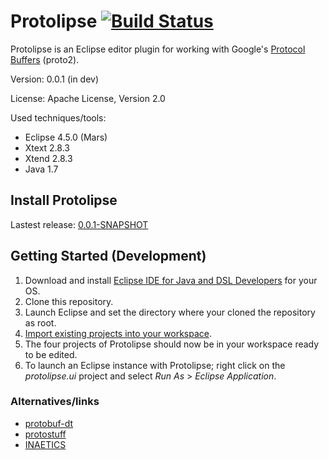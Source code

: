 # Protolipse [![Build Status](https://travis-ci.org/dvdkruk/protolipse.svg?branch=master)](https://travis-ci.org/dvdkruk/protolipse)
Protolipse is an Eclipse editor plugin for working with Google's [Protocol Buffers](http://developers.google.com/protocol-buffers/) (proto2).

Version: 0.0.1 (in dev)

License: Apache License, Version 2.0

Used techniques/tools:
* Eclipse 4.5.0 (Mars)
* Xtext 2.8.3
* Xtend 2.8.3
* Java 1.7

## Install Protolipse
Lastest release: [0.0.1-SNAPSHOT](https://github.com/dvdkruk/protolipse/releases/tag/0.0.1)

## Getting Started (Development)
1. Download and install [Eclipse IDE for Java and DSL Developers](http://www.eclipse.org/downloads/packages/eclipse-ide-java-and-dsl-developers/marsr) for your OS.
2. Clone this repository.
3. Launch Eclipse and set the directory where your cloned the repository as root.
4. [Import existing  projects into your workspace](http://help.eclipse.org/juno/index.jsp?topic=%2Forg.eclipse.platform.doc.user%2Ftasks%2Ftasks-importproject.htm).
5. The four projects of Protolipse should now be in your workspace ready to be edited.
6. To launch an Eclipse instance with Protolipse; right click on the *protolipse.ui* project and select *Run As* > *Eclipse Application*.

### Alternatives/links
* [protobuf-dt](http://code.google.com/p/protobuf-dt/)
* [protostuff](http://github.com/protostuff/protostuff)
* [INAETICS](http://www.inaetics.org/)
